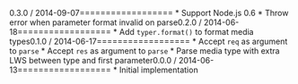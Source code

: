 0.3.0 / 2014-09-07==================  * Support Node.js 0.6  * Throw error when parameter format invalid on parse0.2.0 / 2014-06-18==================  * Add `typer.format()` to format media types0.1.0 / 2014-06-17==================  * Accept `req` as argument to `parse`  * Accept `res` as argument to `parse`  * Parse media type with extra LWS between type and first parameter0.0.0 / 2014-06-13==================  * Initial implementation